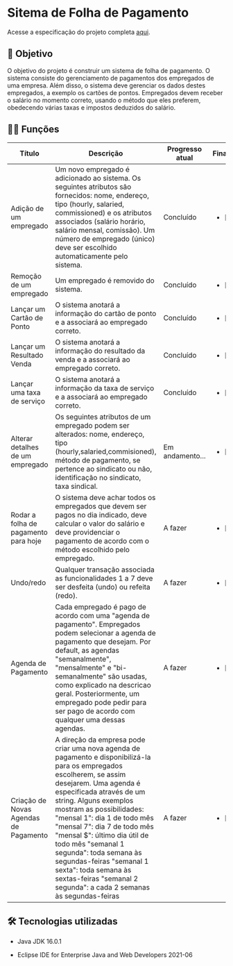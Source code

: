 # Sitema de Folha de Pagamento

Acesse a especificação do projeto completa [aqui](https://github.com/audreyemmely/folha-de-pagamento/blob/main/especificacao_projeto.pdf).

## :dart: Objetivo 
O objetivo do projeto é construir um sistema de folha de pagamento. O sistema consiste do gerenciamento de pagamentos dos empregados de uma empresa. Além disso, o sistema deve
gerenciar os dados destes empregados, a exemplo os cartões de pontos. Empregados devem receber o salário no momento correto, usando o método que eles preferem, obedecendo várias taxas e impostos deduzidos do salário.

## 👩‍💻 Funções 
|  Título        | Descrição | Progresso atual | Finalizado | 
|----------------|---------------|----------------|-----------|
| Adição de um empregado  | Um novo empregado é adicionado ao sistema. Os seguintes atributos são fornecidos: nome, endereço, tipo (hourly, salaried, commissioned) e os atributos associados (salário horário, salário mensal, comissão). Um número de empregado (único) deve ser escolhido automaticamente pelo sistema. | Concluído | <ul><li>[x] ok</li></ul>
| Remoção de um empregado | Um empregado é removido do sistema. | Concluído | <ul><li>[x] ok</li></ul>
| Lançar um Cartão de Ponto | O sistema anotará a informação do cartão de ponto e a associará ao empregado correto. | Concluído | <ul><li>[x] ok</li></ul>
| Lançar um Resultado Venda | O sistema anotará a informação do resultado da venda e a associará ao empregado correto. | Concluído | <ul><li>[x] ok</li></ul>
| Lançar uma taxa de serviço | O sistema anotará a informação da taxa de serviço e a associará ao empregado correto. | Concluído | <ul><li>[x] ok</li></ul>
| Alterar detalhes de um empregado | Os seguintes atributos de um empregado podem ser alterados: nome, endereço, tipo (hourly,salaried,commisioned), método de pagamento, se pertence ao sindicato ou não, identificação no sindicato, taxa sindical. | Em andamento... | <ul><li>[ ] ok</li></ul>
| Rodar a folha de pagamento para hoje | O sistema deve achar todos os empregados que devem ser pagos no dia indicado, deve calcular o valor do salário e deve providenciar o pagamento de acordo com o método escolhido pelo empregado. | A fazer | <ul><li>[ ] ok</li></ul>
| Undo/redo | Qualquer transação associada as funcionalidades 1 a 7 deve ser desfeita (undo) ou refeita (redo). | A fazer | <ul><li>[ ] ok</li></ul>
| Agenda de Pagamento | Cada empregado é pago de acordo com uma "agenda de pagamento". Empregados podem selecionar a agenda de pagamento que desejam. Por default, as agendas "semanalmente", "mensalmente" e "bi-semanalmente" são usadas, como explicado na descricao  geral. Posteriormente, um empregado pode pedir para ser pago de acordo com qualquer uma dessas agendas. | A fazer | <ul><li>[ ] ok</li></ul>
| Criação de Novas Agendas de Pagamento | A direção da empresa pode criar uma nova agenda de pagamento e disponibilizá-la para os empregados escolherem, se assim desejarem. Uma agenda é especificada através de um string. Alguns exemplos mostram as possibilidades: "mensal 1": dia 1 de todo mês "mensal 7": dia 7 de todo mês "mensal $": último dia útil de todo mês "semanal 1 segunda": toda semana às segundas-feiras "semanal 1 sexta": toda semana às sextas-feiras "semanal 2 segunda": a cada 2 semanas às segundas-feiras | A fazer | <ul><li>[ ] ok</li></ul>

## 🛠️ Tecnologias utilizadas
- Java JDK 16.0.1

- Eclipse IDE for Enterprise Java and Web Developers 2021-06
